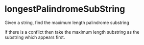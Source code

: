 # longestPalindromeSubString

Given a string, find the maximum length palindrome substring

If there is a conflict then take the maximum length substring as the substring which appears first.
